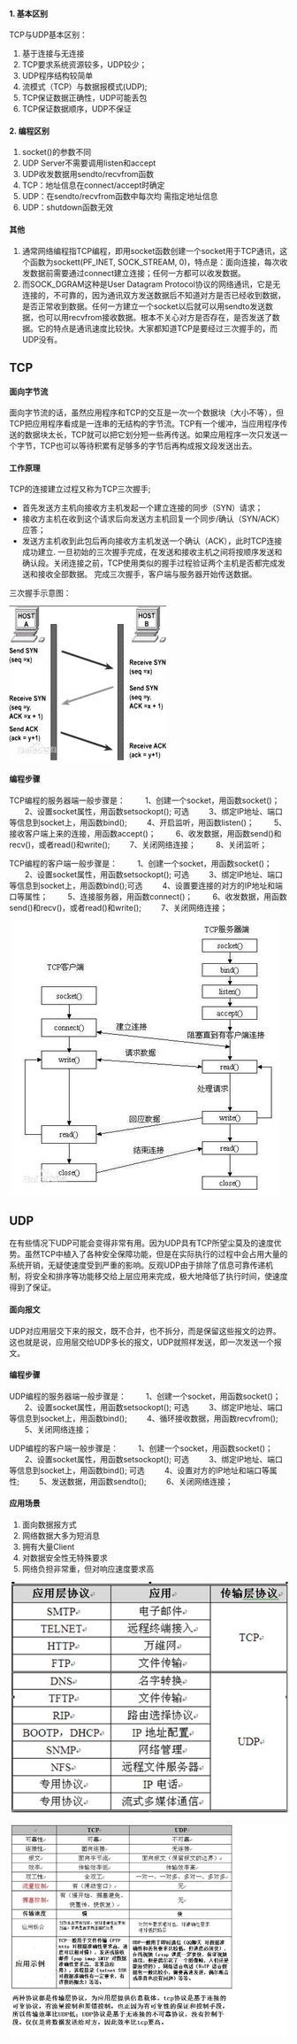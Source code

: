 #### 1. 基本区别

TCP与UDP基本区别：  
1. 基于连接与无连接
2. TCP要求系统资源较多，UDP较少； 
3. UDP程序结构较简单 
4. 流模式（TCP）与数据报模式(UDP); 
5. TCP保证数据正确性，UDP可能丢包 
6. TCP保证数据顺序，UDP不保证 

#### 2. 编程区别
1. socket()的参数不同 
2. UDP Server不需要调用listen和accept 
3. UDP收发数据用sendto/recvfrom函数 
4. TCP：地址信息在connect/accept时确定 
5. UDP：在sendto/recvfrom函数中每次均 需指定地址信息 
6. UDP：shutdown函数无效

#### 其他
1. 通常网络编程指TCP编程，即用socket函数创建一个socket用于TCP通讯，这个函数为sockett(PF_INET, SOCK_STREAM, 0)，特点是：面向连接，每次收发数据前需要通过connect建立连接；任何一方都可以收发数据。
2. 而SOCK_DGRAM这种是User Datagram Protocol协议的网络通讯，它是无连接的，不可靠的，因为通讯双方发送数据后不知道对方是否已经收到数据，是否正常收到数据。任何一方建立一个socket以后就可以用sendto发送数据，也可以用recvfrom接收数据。根本不关心对方是否存在，是否发送了数据。它的特点是通讯速度比较快。大家都知道TCP是要经过三次握手的，而UDP没有。

## TCP
#### 面向字节流
面向字节流的话，虽然应用程序和TCP的交互是一次一个数据块（大小不等），但TCP把应用程序看成是一连串的无结构的字节流。TCP有一个缓冲，当应用程序传送的数据块太长，TCP就可以把它划分短一些再传送。如果应用程序一次只发送一个字节，TCP也可以等待积累有足够多的字节后再构成报文段发送出去。

#### 工作原理
TCP的连接建立过程又称为TCP三次握手;
- 首先发送方主机向接收方主机发起一个建立连接的同步（SYN）请求；
- 接收方主机在收到这个请求后向发送方主机回复一个同步/确认（SYN/ACK）应答；
- 发送方主机收到此包后再向接收方主机发送一个确认（ACK），此时TCP连接成功建立.
一旦初始的三次握手完成，在发送和接收主机之间将按顺序发送和确认段。关闭连接之前，TCP使用类似的握手过程验证两个主机是否都完成发送和接收全部数据。
完成三次握手，客户端与服务器开始传送数据。

三次握手示意图：

![img](../imags/1156719-c5842e3714145b94.webp)




#### 编程步骤
TCP编程的服务器端一般步骤是： 
　　1、创建一个socket，用函数socket()； 
　　2、设置socket属性，用函数setsockopt();  可选 
　　3、绑定IP地址、端口等信息到socket上，用函数bind(); 
　　4、开启监听，用函数listen()； 
　　5、接收客户端上来的连接，用函数accept()； 
　　6、收发数据，用函数send()和recv()，或者read()和write(); 
　　7、关闭网络连接； 
　　8、关闭监听； 

TCP编程的客户端一般步骤是： 
　　1、创建一个socket，用函数socket()； 
　　2、设置socket属性，用函数setsockopt(); 可选 
　　3、绑定IP地址、端口等信息到socket上，用函数bind();可选 
　　4、设置要连接的对方的IP地址和端口等属性； 
　　5、连接服务器，用函数connect()； 
　　6、收发数据，用函数send()和recv()，或者read()和write(); 
　　7、关闭网络连接；

![img](../imags/1156719-f11be16e57524586.webp)


## UDP
在有些情况下UDP可能会变得非常有用。因为UDP具有TCP所望尘莫及的速度优势。虽然TCP中植入了各种安全保障功能，但是在实际执行的过程中会占用大量的系统开销，无疑使速度受到严重的影响。反观UDP由于排除了信息可靠传递机制，将安全和排序等功能移交给上层应用来完成，极大地降低了执行时间，使速度得到了保证。


#### 面向报文
UDP对应用层交下来的报文，既不合并，也不拆分，而是保留这些报文的边界。这也就是说，应用层交给UDP多长的报文，UDP就照样发送，即一次发送一个报文。
#### 编程步骤
UDP编程的服务器端一般步骤是： 
　　1、创建一个socket，用函数socket()； 
　　2、设置socket属性，用函数setsockopt(); 可选 
　　3、绑定IP地址、端口等信息到socket上，用函数bind(); 
　　4、循环接收数据，用函数recvfrom(); 
　　5、关闭网络连接； 

UDP编程的客户端一般步骤是： 
　　1、创建一个socket，用函数socket()； 
　　2、设置socket属性，用函数setsockopt(); 可选 
　　3、绑定IP地址、端口等信息到socket上，用函数bind(); 可选 
　　4、设置对方的IP地址和端口等属性; 
　　5、发送数据，用函数sendto(); 
　　6、关闭网络连接；

#### 应用场景

1. 面向数据报方式
2. 网络数据大多为短消息 
3. 拥有大量Client
4. 对数据安全性无特殊要求
5. 网络负担非常重，但对响应速度要求高



![TCP/UDP常见应用](../imags/20151018100130736.jpg)

![TCP/UDP比较](../imags/20151018103115179.jpg)